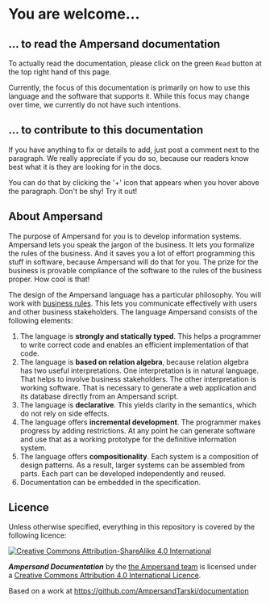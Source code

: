 # You are welcome...

## ... to read the Ampersand documentation
To actually read the documentation, please click on the green `Read` button at the top right hand of this page. 

Currently, the focus of this documentation is primarily on how to use this language and the software that supports it. While this focus may change over time, we currently do not have such intentions. 

<!---
The purpose of the include here below is that the summary is printed at the front page.

{% include "./SUMMARY.md" %}
-->


## ... to contribute to this documentation

If you have anything to fix or details to add, just post a comment next to the paragraph. We really appreciate if you do so, because our readers know best what it is they are looking for in the docs.

You can do that by clicking the '+' icon that appears when you hover above the paragraph. Don't be shy! Try it out!


## About Ampersand
The purpose of Ampersand for you is to develop information systems. Ampersand lets you speak the jargon of the business. It lets you formalize the rules of the business. And it saves you a lot of effort programming this stuff in software, because Ampersand will do that for you. The prize for the business is provable compliance of the software to the rules of the business proper. How cool is that!

The design of the Ampersand language has a particular philosophy. You will work with [business rules](http://www.businessrulesgroup.org/brmanifesto/BRManifesto.pdf). This lets you communicate effectively with users and other business stakeholders. The language Ampersand consists of the following elements:
1. The language is **strongly and statically typed**. This helps a programmer to write correct code and enables an efficient implementation of that code.
2. The language is **based on relation algebra**, because relation algebra has two useful interpretations. One interpretation is in natural language. That helps to involve business stakeholders. The other interpretation is working software. That is necessary to generate a web application and its database directly from an Ampersand script.
3. The language is **declarative**. This yields clarity in the semantics, which do not rely on side effects.
4. The language offers **incremental development**. The programmer makes progress by adding restrictions. At any point he can generate software and use that as a working prototype for the definitive information system.
5. The language offers **compositionality**. Each system is a composition of design patterns. As a result, larger systems can be assembled from parts. Each part can be developed independently and reused.
6. Documentation can be embedded in the specification.



## Licence

Unless otherwise specified, everything in this repository is covered by the following licence:

[![Creative Commons Attribution-ShareAlike 4.0 International](https://licensebuttons.net/l/by-sa/4.0/88x31.png)](http://creativecommons.org/licenses/by-sa/4.0/)

***Ampersand Documentation*** by the [the Ampersand team](https://www.gitbook.com/@ampersandtarski) is licensed under a [Creative Commons Attribution 4.0 International Licence](http://creativecommons.org/licenses/by-sa/4.0/).

Based on a work at https://github.com/AmpersandTarski/documentation

